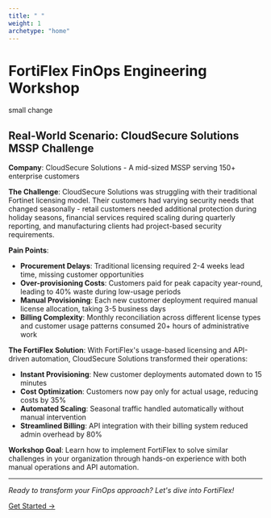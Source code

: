 ```yaml
---
title: " "
weight: 1
archetype: "home"
---
```


# FortiFlex FinOps Engineering Workshop
small change

## Real-World Scenario: CloudSecure Solutions MSSP Challenge

**Company**: CloudSecure Solutions - A mid-sized MSSP serving 150+ enterprise customers

**The Challenge**: 
CloudSecure Solutions was struggling with their traditional Fortinet licensing model. Their customers had varying security needs that changed seasonally - retail customers needed additional protection during holiday seasons, financial services required scaling during quarterly reporting, and manufacturing clients had project-based security requirements.

**Pain Points**:
- **Procurement Delays**: Traditional licensing required 2-4 weeks lead time, missing customer opportunities
- **Over-provisioning Costs**: Customers paid for peak capacity year-round, leading to 40% waste during low-usage periods  
- **Manual Provisioning**: Each new customer deployment required manual license allocation, taking 3-5 business days
- **Billing Complexity**: Monthly reconciliation across different license types and customer usage patterns consumed 20+ hours of administrative work

**The FortiFlex Solution**:
With FortiFlex's usage-based licensing and API-driven automation, CloudSecure Solutions transformed their operations:
- **Instant Provisioning**: New customer deployments automated down to 15 minutes
- **Cost Optimization**: Customers now pay only for actual usage, reducing costs by 35%
- **Automated Scaling**: Seasonal traffic handled automatically without manual intervention
- **Streamlined Billing**: API integration with their billing system reduced admin overhead by 80%

**Workshop Goal**: Learn how to implement FortiFlex to solve similar challenges in your organization through hands-on experience with both manual operations and API automation.

---

*Ready to transform your FinOps approach? Let's dive into FortiFlex!*

[Get Started →](./01-introduction/)